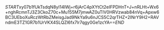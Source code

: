 $START$xy07b1fUkTsdqN8yI14lWj+r6jArC4pXYtCt2eIFPDHnT+J+nRLHt+Wx6+nghRcmnTJ3Z3CkoZ70c+Mu155M7jmwAZ0uTIV0HRVzwab84nVq+Apxw6BC3UEboXuRczWtRbZMeisgJad9NkYa9u6nJCS5C2qrTHZ+2INrY9H2+RAVndmE3TZ1GR7b1UrVKX4SLQZl6fx7lr7qgy0Ge1zcYA==$END$